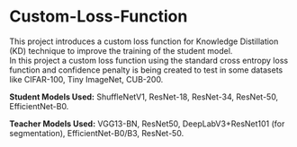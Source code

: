 # Custom-Loss-Function
This project introduces a custom loss function for Knowledge Distillation 
(KD) technique to improve the training of the student model.  
In this project a custom loss function using the standard cross 
entropy loss function and confidence penalty is being created to test in some datasets like 
CIFAR-100, Tiny ImageNet, CUB-200. 

**Student Models Used:** ShuffleNetV1, ResNet-18, ResNet-34, ResNet-50, 
EfficientNet-B0. 

**Teacher Models Used:** VGG13-BN, ResNet50, DeepLabV3+ResNet101 (for 
segmentation), EfficientNet-B0/B3, ResNet-50. 
 
